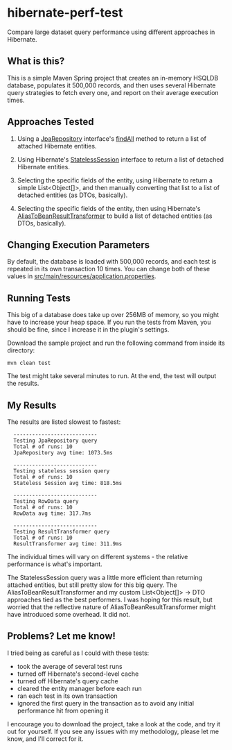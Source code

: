 hibernate-perf-test
===================

Compare large dataset query performance using different approaches in Hibernate.

What is this?
-------------

This is a simple Maven Spring project that creates an in-memory HSQLDB database, populates it 500,000 records, and then uses several Hibernate query strategies to fetch every one, and report on their average execution times.

Approaches Tested
-----------------

1. Using a [JpaRepository](http://docs.spring.io/spring-data/jpa/docs/dev/api/org/springframework/data/jpa/repository/JpaRepository.html) interface's [findAll](http://docs.spring.io/spring-data/jpa/docs/dev/api/org/springframework/data/jpa/repository/JpaRepository.html#findAll\(\)) method to return a list of attached Hibernate entities.

2. Using Hibernate's [StatelessSession](http://docs.jboss.org/hibernate/orm/3.3/reference/en-US/html/batch.html#batch-statelesssession) interface to return a list of detached Hibernate entities.

3. Selecting the specific fields of the entity, using Hibernate to return a simple List<Object[]>, and then manually converting that list to a list of detached entities (as DTOs, basically).

4. Selecting the specific fields of the entity, then using Hibernate's [AliasToBeanResultTransformer](http://docs.jboss.org/hibernate/orm/3.3/api/org/hibernate/transform/AliasToBeanResultTransformer.html) to build a list of detached entities (as DTOs, basically).

Changing Execution Parameters
-----------------------------

By default, the database is loaded with 500,000 records, and each test is repeated in its own transaction 10 times. You can change both of these values in [src/main/resources/application.properties](https://github.com/wblakecaldwell/hibernate-perf-test/blob/master/src/main/resources/application.properties).

Running Tests
-------------

This big of a database does take up over 256MB of memory, so you might have to increase your heap space. If you run the tests from Maven, you should be fine, since I increase it in the plugin's settings.

Download the sample project and run the following command from inside its directory:

  	mvn clean test

The test might take several minutes to run. At the end, the test will output the results.

My Results
----------

The results are listed slowest to fastest:

	  ---------------------------
	  Testing JpaRepository query
	  Total # of runs: 10
	  JpaRepository avg time: 1073.5ms
	  
	  ---------------------------
	  Testing stateless session query
	  Total # of runs: 10
	  Stateless Session avg time: 818.5ms
	
	  ---------------------------
	  Testing RowData query
	  Total # of runs: 10
	  RowData avg time: 317.7ms
	  
	  ---------------------------
	  Testing ResultTransformer query
	  Total # of runs: 10
	  ResultTransformer avg time: 311.9ms
  

The individual times will vary on different systems - the relative performance is what's important. 

The StatelessSession query was a little more efficient than returning attached entities, but still pretty slow for this big query. The AliasToBeanResultTransformer and my custom List<Object[]> -> DTO approaches tied as the best performers. I was hoping for this result, but worried that the reflective nature of AliasToBeanResultTransformer might have introduced some overhead. It did not.


Problems? Let me know!
----------------------

I tried being as careful as I could with these tests:

- took the average of several test runs
- turned off Hibernate's second-level cache
- turned off Hibernate's query cache
- cleared the entity manager before each run
- ran each test in its own transaction
- ignored the first query in the transaction as to avoid any initial performance hit from opening it
 
I encourage you to download the project, take a look at the code, and try it out for yourself. If you see any issues with my methodology, please let me know, and I'll correct for it.
